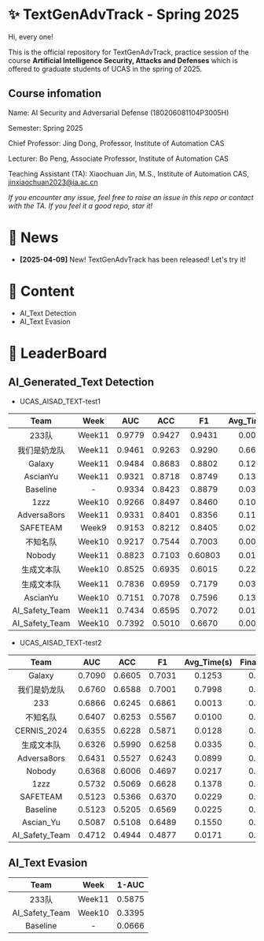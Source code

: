 # ✨ TextGenAdvTrack - Spring 2025
Hi, every one! 

This is the official repository for TextGenAdvTrack, practice session of the course **Artificial Intelligence Security, Attacks and Defenses** which is offered to graduate students of UCAS in the spring of 2025.

## Course infomation

Name: AI Security and Adversarial Defense (180206081104P3005H)

Semester: Spring 2025

Chief Professor: Jing Dong, Professor, Institute of Automation CAS

Lecturer: Bo Peng, Associate Professor, Institute of Automation CAS

Teaching Assistant (TA): Xiaochuan Jin, M.S., Institute of Automation CAS, jinxiaochuan2023@ia.ac.cn

*If you encounter any issue, feel free to raise an issue in this repo or contact with the TA.*
*If you feel it a good repo, star it!*

# 📣 News
- **[2025-04-09]** New! TextGenAdvTrack has been released! Let's try it! 


# 📜 Content
- AI_Text Detection
- AI_Text Evasion


# 🥇 LeaderBoard
## AI_Generated_Text Detection
- UCAS_AISAD_TEXT-test1

|Team | Week | AUC | ACC | F1 | Avg_Time(s) | Final_Score |
|:-----:|:----:|:----:|:----:|:----:|:----:|:----:|
|233队| Week11 | 0.9779 | 0.9427 | 0.9431 | 0.0013 | 0.9639 |
|我们是奶龙队| Week11 | 0.9461 | 0.9263 | 0.9290 | 0.6675 | 0.9384 |   
|Galaxy| Week11 | 0.9484  | 0.8683  | 0.8802  | 0.1243  | 0.9175  |
|AscianYu| Week11 | 0.9321 | 0.8718 | 0.8749 | 0.1308 | 0.9083 |
|Baseline|   -  | 0.9334 | 0.8423 | 0.8879 | 0.0325 | 0.9015 |
|1zzz| Week10 | 0.9266 | 0.8497 | 0.8460 | 0.1009 | 0.89545 |
|Adversa8ors| Week11 | 0.9331 | 0.8401 | 0.8356 | 0.1167 | 0.89543 |
|SAFETEAM| Week9 | 0.9153 | 0.8212 | 0.8405 | 0.0218 | 0.8796 |
|不知名队| Week10 | 0.9217 | 0.7544 | 0.7003 | 0.0076 | 0.8494 |
|Nobody| Week11 | 0.8823 | 0.7103 | 0.60803 | 0.0127 | 0.8032 |
|生成文本队| Week10 | 0.8525 | 0.6935 | 0.6015 | 0.2233 | 0.7797 |
|生成文本队| Week11 | 0.7836 | 0.6959 | 0.7179 | 0.0311 | 0.7507 |
|AscianYu| Week10 | 0.7151 | 0.7078 | 0.7596 | 0.1319 | 0.7173 |
|AI_Safety_Team| Week11 | 0.7434 | 0.6595 | 0.7072 | 0.0183 | 0.7146 |
|AI_Safety_Team| Week10 | 0.7392 | 0.5010 | 0.6670 | 0.0073 | 0.6605 |


- UCAS_AISAD_TEXT-test2

| Team | AUC    | ACC    | F1     | Avg_Time(s) | Final_Score |
|:---------:|:------:|:------:|:------:|:-------:|:-------:|
| Galaxy       | 0.7090 | 0.6605 | 0.7031 | 0.1253      | 0.6939      |
| 我们是奶龙队 | 0.6760 | 0.6588 | 0.7001 | 0.7998      | 0.6733      |
| 233         | 0.6866 | 0.6245 | 0.6861 | 0.0013      | 0.6679      |
| 不知名队     | 0.6407 | 0.6253 | 0.5567 | 0.0100      | 0.6277      |
| CERNIS_2024  | 0.6355 | 0.6228 | 0.5871 | 0.0128      | 0.6268      |
| 生成文本队       | 0.6326 | 0.5990 | 0.6258 | 0.0335      | 0.6219      |
| Adversa8ors      | 0.6431 | 0.5527 | 0.6243 | 0.0899      | 0.6141      |
| Nobody           | 0.6368 | 0.6006 | 0.4697 | 0.0217      | 0.6092      |
| 1zzz             | 0.5732 | 0.5069 | 0.6628 | 0.1378      | 0.5623      |
| SAFETEAM         | 0.5123 | 0.5366 | 0.6370 | 0.0229      | 0.5321      |
| Baseline         | 0.5123 | 0.5205 | 0.6569 | 0.0225      | 0.5292      |
| Ascian_Yu        | 0.5087 | 0.5108 | 0.6489 | 0.1550      | 0.5233      |
| AI_Safety_Team   | 0.4712 | 0.4944 | 0.4877 | 0.0171      | 0.4798      |




## AI_Text Evasion

|Team | Week | 1-AUC |
|:-----:|:----:|:----:|
|233队| Week11 | 0.5875  |
|AI_Safety_Team| Week10 | 0.3395  |
|Baseline| - | 0.0666  |



